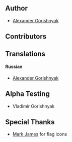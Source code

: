 ## Author
- [Alexander Gorishnyak](https://github.com/kefir500)

## Contributors

## Translations
#### Russian
- [Alexander Gorishnyak](https://github.com/kefir500)

## Alpha Testing
- Vladimir Gorishnyak

## Special Thanks
- [Mark James](http://www.famfamfam.com/lab/icons/flags) for flag icons